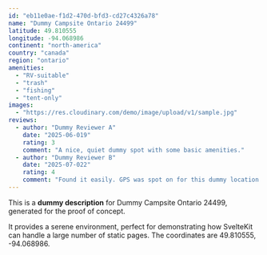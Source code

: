```yaml
---
id: "eb11e0ae-f1d2-470d-bfd3-cd27c4326a78"
name: "Dummy Campsite Ontario 24499"
latitude: 49.810555
longitude: -94.068986
continent: "north-america"
country: "canada"
region: "ontario"
amenities:
  - "RV-suitable"
  - "trash"
  - "fishing"
  - "tent-only"
images:
  - "https://res.cloudinary.com/demo/image/upload/v1/sample.jpg"
reviews:
  - author: "Dummy Reviewer A"
    date: "2025-06-019"
    rating: 3
    comment: "A nice, quiet dummy spot with some basic amenities."
  - author: "Dummy Reviewer B"
    date: "2025-07-022"
    rating: 4
    comment: "Found it easily. GPS was spot on for this dummy location."
---
```


This is a **dummy description** for Dummy Campsite Ontario 24499, generated for the proof of concept.

It provides a serene environment, perfect for demonstrating how SvelteKit can handle a large number of static pages. The coordinates are 49.810555, -94.068986.
